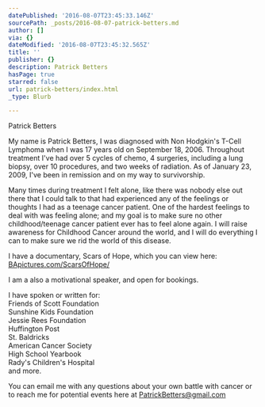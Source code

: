 ```yaml
---
datePublished: '2016-08-07T23:45:33.146Z'
sourcePath: _posts/2016-08-07-patrick-betters.md
author: []
via: {}
dateModified: '2016-08-07T23:45:32.565Z'
title: ''
publisher: {}
description: Patrick Betters
hasPage: true
starred: false
url: patrick-betters/index.html
_type: Blurb

---
```

Patrick Betters

My name is Patrick Betters, I was diagnosed with Non Hodgkin's T-Cell Lymphoma when I was 17 years old on September 18, 2006\. Throughout treatment I've had over 5 cycles of chemo, 4 surgeries, including a lung biopsy, over 10 procedures, and two weeks of radiation. As of January 23, 2009, I've been in remission and on my way to survivorship.

Many times during treatment I felt alone, like there was nobody else out there that I could talk to that had experienced any of the feelings or thoughts I had as a teenage cancer patient. One of the hardest feelings to deal with was feeling alone; and my goal is to make sure no other childhood/teenage cancer patient ever has to feel alone again. I will raise awareness for Childhood Cancer around the world, and I will do everything I can to make sure we rid the world of this disease.

I have a documentary, Scars of Hope, which you can view here: [BApictures.com/ScarsOfHope/][0]

I am a also a motivational speaker, and open for bookings.

I have spoken or written for:  
Friends of Scott Foundation  
Sunshine Kids Foundation  
Jessie Rees Foundation  
Huffington Post  
St. Baldricks  
American Cancer Society  
High School Yearbook  
Rady's Children's Hospital  
and more.

You can email me with any questions about your own battle with cancer or to reach me for potential events here at [PatrickBetters@gmail.com][1]

[0]: http://BApictures.com/ScarsOfHope/ "Scars of Hope"
[1]: mailto:PatrickBetters@gmail.com